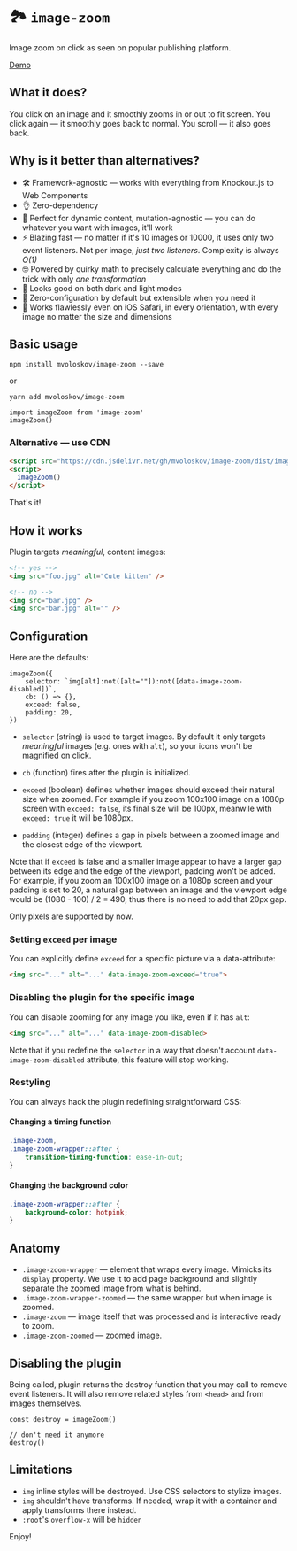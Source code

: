 # 🏞 `image-zoom` 

Image zoom on click as seen on popular publishing platform.

[Demo](https://miloslav.website/image-zoom)

## What it does?

You click on an image and it smoothly zooms in or out to fit screen. You click again — it smoothly goes back to normal. You scroll — it also goes back.

## Why is it better than alternatives?

- 🛠 Framework-agnostic — works with everything from Knockout.js to Web Components
- 👌 Zero-dependency
- 🧬 Perfect for dynamic content, mutation-agnostic — you can do whatever you want with images, it'll work
- ⚡️ Blazing fast — no matter if it's 10 images or 10000, it uses only two event listeners. Not per image, *just two listeners*. Complexity is always *O(1)*
- 🤓 Powered by quirky math to precisely calculate everything and do the trick with only *one transformation*
- 🦋 Looks good on both dark and light modes
- 🍦 Zero-configuration by default but extensible when you need it
- 🗿 Works flawlessly even on iOS Safari, in every orientation, with every image no matter the size and dimensions

## Basic usage

```
npm install mvoloskov/image-zoom --save
```

or

```
yarn add mvoloskov/image-zoom
```

```JS
import imageZoom from 'image-zoom'
imageZoom()
```

### Alternative — use CDN

```HTML
<script src="https://cdn.jsdelivr.net/gh/mvoloskov/image-zoom/dist/image-zoom.min.js"></script>
<script>
  imageZoom()
</script>
```

That's it!

## How it works

Plugin targets *meaningful*, content images:

```HTML
<!-- yes -->
<img src="foo.jpg" alt="Cute kitten" />

<!-- no -->
<img src="bar.jpg" />
<img src="bar.jpg" alt="" />
```

## Configuration

Here are the defaults:

```JS
imageZoom({
    selector: `img[alt]:not([alt=""]):not([data-image-zoom-disabled])`,
    cb: () => {},
    exceed: false,
    padding: 20,
})
```

- `selector` (string) is used to target images. By default it only targets *meaningful* images (e.g. ones with `alt`), so your icons won't be magnified on click.

- `cb` (function) fires after the plugin is initialized.

- `exceed` (boolean) defines whether images should exceed their natural size when zoomed. For example if you zoom 100x100 image on a 1080p screen with `exceed: false`, its final size will be 100px, meanwile with `exceed: true` it will be 1080px.

- `padding` (integer) defines a gap in pixels between a zoomed image and the closest edge of the viewport.

Note that if `exceed` is false and a smaller image appear to have a larger gap between its edge and the edge of the viewport, padding won't be added. For example, if you zoom an 100x100 image on a 1080p screen and your padding is set to 20, a natural gap between an image and the viewport edge would be (1080 - 100) / 2 = 490, thus there is no need to add that 20px gap.

Only pixels are supported by now.

### Setting `exceed` per image

You can explicitly define `exceed` for a specific picture via a data-attribute:

```HTML
<img src="..." alt="..." data-image-zoom-exceed="true">
```

### Disabling the plugin for the specific image

You can disable zooming for any image you like, even if it has `alt`:

```HTML
<img src="..." alt="..." data-image-zoom-disabled>
```

Note that if you redefine the `selector` in a way that doesn't account `data-image-zoom-disabled` attribute, this feature will stop working.

### Restyling

You can always hack the plugin redefining straightforward CSS:

#### Changing a timing function

```CSS
.image-zoom,
.image-zoom-wrapper::after {
    transition-timing-function: ease-in-out;
}
```

#### Changing the background color

```CSS
.image-zoom-wrapper::after {
    background-color: hotpink;
}
```

## Anatomy

- `.image-zoom-wrapper` — element that wraps every image. Mimicks its `display` property. We use it to add page background and slightly separate the zoomed image from what is behind.
- `.image-zoom-wrapper-zoomed` — the same wrapper but when image is zoomed.
- `.image-zoom` — image itself that was processed and is interactive ready to zoom.
- `.image-zoom-zoomed` — zoomed image.

## Disabling the plugin

Being called, plugin returns the destroy function that you may call to remove event listeners. It will also remove related styles from `<head>` and from images themselves.

```JS
const destroy = imageZoom()

// don't need it anymore
destroy()
```

## Limitations

- `img` inline styles will be destroyed. Use CSS selectors to stylize images.
- `img` shouldn't have transforms. If needed, wrap it with a container and apply transforms there instead.
- `:root`'s `overflow-x` will be `hidden`

Enjoy!
